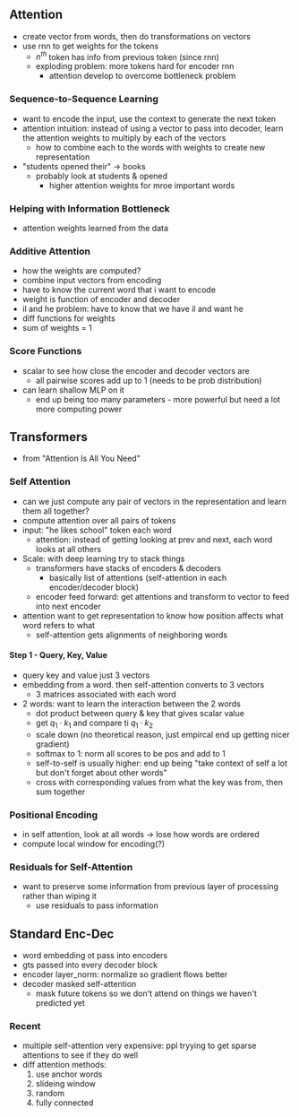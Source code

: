 ## Attention
- create vector from words, then do transformations on vectors
- use rnn to get weights for the tokens
	- $n^{th}$ token has info from previous token (since rnn)
	- exploding problem: more tokens hard for encoder rnn
		- attention develop to overcome bottleneck problem
### Sequence-to-Sequence Learning
- want to encode the input, use the context to generate the next token
- attention intuition: instead of using a vector to pass into decoder, learn the attention weights to multiply by each of the vectors
	- how to combine each to the words with weights to create new representation
 - "students opened their" -> books
	 - probably look at students & opened
		 - higher attention weights for mroe important words
### Helping with Information Bottleneck
- attention weights learned from the data
### Additive Attention
- how the weights are computed?
- combine input vectors from encoding
- have to know the current word that i want to encode
- weight is function of encoder and decoder
- il and he problem: have to know that we have il and want he
- diff functions for weights
- sum of weights = 1
### Score Functions
- scalar to see how close the encoder and decoder vectors are
	- all pairwise scores add up to 1 (needs to be prob distribution)
- can learn shallow MLP on it
	- end up being too many parameters - more powerful but need a lot more computing power

## Transformers
- from "Attention Is All You Need"

### Self Attention
- can we just compute any pair of vectors in the representation and learn them all together?
- compute attention over all pairs of tokens
- input: "he likes school" token each word
	- attention: instead of getting looking at prev and next, each word looks at all others
- Scale: with deep learning try to stack things
	- transformers have stacks of encoders & decoders
		- basically list of attentions (self-attention in each encoder/decoder block)
	- encoder feed forward: get attentions and transform to vector to feed into next encoder
- attention want to get representation to know how position affects what word refers to what
	- self-attention gets alignments of neighboring words
#### Step 1 - Query, Key, Value
- query key and value just 3 vectors
- embedding from a word. then self-attention converts to 3 vectors
	- 3 matrices associated with each word
- 2 words: want to learn the interaction between the 2 words
	- dot product between query & key that gives scalar value 
	- get $q_1 \cdot k_1$ and compare ti $q_1 \cdot k_2$ 
	- scale down (no theoretical reason, just empircal end up getting nicer gradient)
	- softmax to 1: norm all scores to be pos and add to 1
	- self-to-self is usually higher: end up being "take context of self a lot but don't forget about other words"
	- cross with corresponding values from what the key was from, then sum together
### Positional Encoding
- in self attention, look at all words -> lose how words are ordered
- compute local window for encoding(?)
### Residuals for Self-Attention
- want to preserve some information from previous layer of processing rather than wiping it
	- use residuals to pass information

## Standard Enc-Dec
- word embedding ot pass into encoders
- gts passed into every decoder block
- encoder layer_norm: normalize so gradient flows better
- decoder masked self-attention
	- mask future tokens so we don't attend on things we haven't predicted yet

### Recent
- multiple self-attention very expensive: ppl tryying to get sparse attentions to see if they do well
- diff attention methods:
	1. use anchor words
	2. slideing window
	3. random
	4. fully connected
